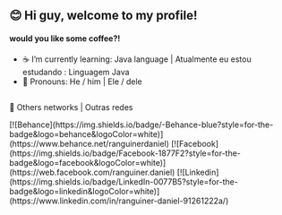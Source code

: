 ## 😊 Hi guy, welcome to my profile! 
#### would you like some coffee?!


- ☕ I’m currently learning: Java language |  Atualmente eu estou estudando : Linguagem Java
- 👤 Pronouns: He / him | Ele / dele

<h2 dir="auto"></h2>
👋 Others networks | Outras redes
 
 <p></p>
[![Behance](https://img.shields.io/badge/-Behance-blue?style=for-the-badge&logo=behance&logoColor=white)](https://www.behance.net/ranguinerdaniel)
[![Facebook](https://img.shields.io/badge/Facebook-1877F2?style=for-the-badge&logo=facebook&logoColor=white)](https://web.facebook.com/ranguiner.daniel)
[![Linkedin](https://img.shields.io/badge/LinkedIn-0077B5?style=for-the-badge&logo=linkedin&logoColor=white)](https://www.linkedin.com/in/ranguiner-daniel-91261222a/)

